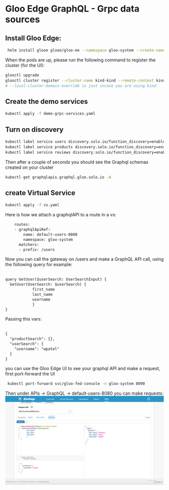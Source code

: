 # Gloo Edge GraphQL - Grpc data sources 

## Install Gloo Edge: 
```bash
 helm install glooe glooe/gloo-ee --namespace gloo-system --create-namespace  --set-string license_key=$GLOO_EDGE_LICENSE  --set gloo-fed.enabled=false
```
When the pods are up, please run the following command to register the cluster (for the UI): 

```bash
glooctl upgrade 
glooctl cluster register --cluster-name kind-kind --remote-context kind-kind --local-cluster-domain-override host.docker.internal
# --local-cluster-domain-override is just incase you are using kind
```

## Create the demo services

```bash
kubectl apply -f demo-grpc-services.yaml
```

## Turn on discovery

```bash 
kubectl label service users discovery.solo.io/function_discovery=enabled
kubectl label service products discovery.solo.io/function_discovery=enabled
kubectl label service reviews discovery.solo.io/function_discovery=enabled
```

Then after a couple of seconds you should see the Graphql schemas created on your cluster

```bash
kubectl get graphqlapis.graphql.gloo.solo.io -A
```

## create Virtual Service 

```bash
kubectl apply -f vs.yaml
```

Here is how we attach a graphqlAPI to a route in a vs:

```text
    routes:
    - graphqlApiRef:
        name: default-users-8080
        namespace: gloo-system
      matchers:
      - prefix: /users
```

Now you can call the gateway on /users and make a GraphQL API call, using the following query for example:

```text

query GetUser($userSearch: UserSearchInput) {
  GetUser(UserSearch: $userSearch) {
            first_name
            last_name
            username  
            }
}

```
Passing this vars: 

```text

{
  "productSearch": {},
  "userSearch": {
    "username": "wpatel"
  }
}
```
you can use the Gloo Edge UI to see your graphql API and make a request, first port-forward the UI

```bash
 kubectl port-forward svc/gloo-fed-console -n gloo-system 8090
```

Then under APIs -> GraphQL -> default-users-8080
you can make requests: 
![Gloo UI](https://raw.githubusercontent.com/asayah/gloo-demos/main/gloo-edge/graphql/grpc/UI.png)
